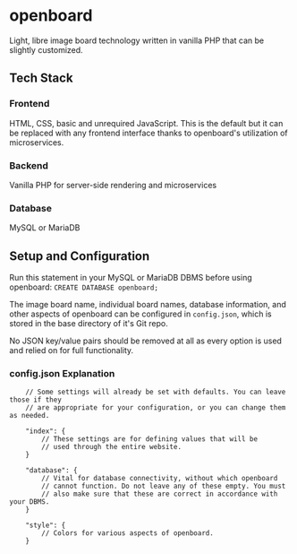 # openboard

Light, libre image board technology written in vanilla PHP that can be slightly customized.

## Tech Stack

### Frontend

HTML, CSS, basic and unrequired JavaScript. This is the default but it can be
replaced with any frontend interface thanks to openboard's utilization of microservices.

### Backend

Vanilla PHP for server-side rendering and microservices

### Database

MySQL or MariaDB

## Setup and Configuration

Run this statement in your MySQL or MariaDB DBMS before using openboard:
`CREATE DATABASE openboard;`

The image board name, individual board names, database information, and other aspects of
openboard can be configured in `config.json`, which is stored in the base directory of it's
Git repo.

No JSON key/value pairs should be removed at all as every option is used and relied on
for full functionality.

### config.json Explanation 

```
	// Some settings will already be set with defaults. You can leave those if they
	// are appropriate for your configuration, or you can change them as needed.

	"index": {
		// These settings are for defining values that will be
		// used through the entire website.
	}

	"database": {
		// Vital for database connectivity, without which openboard
		// cannot function. Do not leave any of these empty. You must
		// also make sure that these are correct in accordance with your DBMS.
	}

	"style": {
		// Colors for various aspects of openboard.
	}
```
